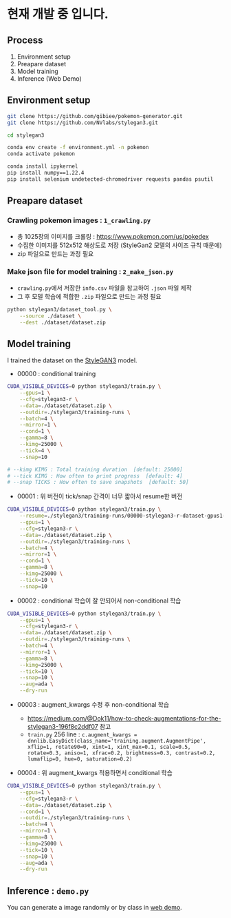 # 현재 개발 중 입니다.

## Process
1. Environment setup
2. Preapare dataset
3. Model training
4. Inference (Web Demo)

## Environment setup
```sh
git clone https://github.com/gibiee/pokemon-generator.git
git clone https://github.com/NVlabs/stylegan3.git

cd stylegan3

conda env create -f environment.yml -n pokemon
conda activate pokemon

conda install ipykernel
pip install numpy==1.22.4
pip install selenium undetected-chromedriver requests pandas psutil
```

## Preapare dataset 

### Crawling pokemon images : `1_crawling.py`
- 총 1025장의 이미지를 크롤링 : https://www.pokemon.com/us/pokedex
- 수집한 이미지를 512x512 해상도로 저장 (StyleGan2 모델의 사이즈 규칙 때문에)
- zip 파일으로 만드는 과정 필요

### Make json file for model training : `2_make_json.py`
- `crawling.py`에서 저장한 `info.csv` 파일을 참고하여 `.json` 파일 제작
- 그 후 모델 학습에 적합한 `.zip` 파일으로 만드는 과정 필요
```sh
python stylegan3/dataset_tool.py \
    --source ./dataset \
    --dest ./dataset/dataset.zip
```

## Model training
I trained the dataset on the [StyleGAN3](https://github.com/NVlabs/stylegan3.git) model.

- 00000 : conditional training
```sh
CUDA_VISIBLE_DEVICES=0 python stylegan3/train.py \
    --gpus=1 \
    --cfg=stylegan3-r \
    --data=./dataset/dataset.zip \
    --outdir=./stylegan3/training-runs \
    --batch=4 \
    --mirror=1 \
    --cond=1 \
    --gamma=8 \
    --kimg=25000 \
    --tick=4 \
    --snap=10

# --kimg KIMG : Total training duration  [default: 25000]
# --tick KIMG : How often to print progress  [default: 4]
# --snap TICKS : How often to save snapshots  [default: 50]
```

- 00001 : 위 버전이 tick/snap 간격이 너무 짧아서 resume한 버전
```sh
CUDA_VISIBLE_DEVICES=0 python stylegan3/train.py \
    --resume=./stylegan3/training-runs/00000-stylegan3-r-dataset-gpus1-batch4-gamma8/network-snapshot-001200.pkl \
    --gpus=1 \
    --cfg=stylegan3-r \
    --data=./dataset/dataset.zip \
    --outdir=./stylegan3/training-runs \
    --batch=4 \
    --mirror=1 \
    --cond=1 \
    --gamma=8 \
    --kimg=25000 \
    --tick=10 \
    --snap=10
```

- 00002 : conditional 학습이 잘 안되어서 non-conditional 학습
```sh
CUDA_VISIBLE_DEVICES=0 python stylegan3/train.py \
    --gpus=1 \
    --cfg=stylegan3-r \
    --data=./dataset/dataset.zip \
    --outdir=./stylegan3/training-runs \
    --batch=4 \
    --mirror=1 \
    --gamma=8 \
    --kimg=25000 \
    --tick=10 \
    --snap=10 \
    --aug=ada \
    --dry-run
```

- 00003 : augment_kwargs 수정 후 non-conditional 학습
  - https://medium.com/@Dok11/how-to-check-augmentations-for-the-stylegan3-196f8c2ddf07 참고
  - `train.py` 256 line : `c.augment_kwargs = dnnlib.EasyDict(class_name='training.augment.AugmentPipe', xflip=1, rotate90=0, xint=1, xint_max=0.1, scale=0.5, rotate=0.3, aniso=1, xfrac=0.2, brightness=0.3, contrast=0.2, lumaflip=0, hue=0, saturation=0.2)`

- 00004 : 위 augment_kwargs 적용하면서 conditional 학습
```sh
CUDA_VISIBLE_DEVICES=0 python stylegan3/train.py \
    --gpus=1 \
    --cfg=stylegan3-r \
    --data=./dataset/dataset.zip \
    --cond=1 \
    --outdir=./stylegan3/training-runs \
    --batch=4 \
    --mirror=1 \
    --gamma=8 \
    --kimg=25000 \
    --tick=10 \
    --snap=10 \
    --aug=ada \
    --dry-run
```



## Inference : `demo.py`
You can generate a image randomly or by class in [web demo](#web-demo).
